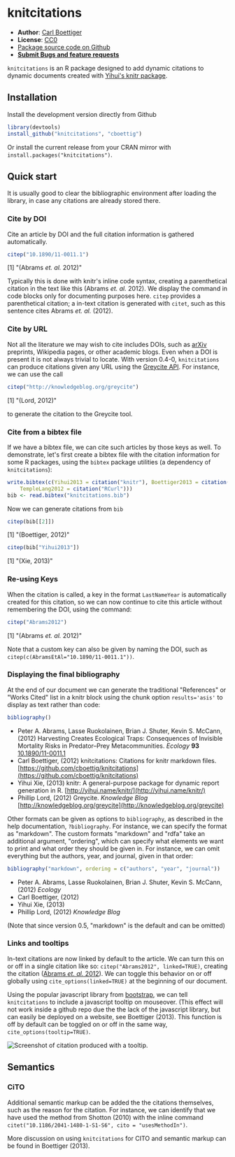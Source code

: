 knitcitations
=============

- **Author**: [Carl Boettiger](http://www.carlboettiger.info/)
- **License**: [CC0](http://creativecommons.org/publicdomain/zero/1.0/)
- [Package source code on Github](https://github.com/cboettig/knitcitations)
- [**Submit Bugs and feature requests**](https://github.com/cboettig/knitcitations/issues)


`knitcitations` is an R package designed to add dynamic citations to dynamic documents created with [Yihui's knitr package](https://github.com/yihui/knitr).



Installation 
------------

Install the development version directly from Github 

```r
library(devtools)
install_github("knitcitations", "cboettig")
```

Or install the current release from your CRAN mirror with `install.packages("knitcitations")`.  


Quick start
-----------

It is usually good to clear the bibliographic environment after loading the library, in case any citations are already stored there.  







### Cite by DOI

Cite an article by DOI and the full citation information is gathered automatically.  


```r
citep("10.1890/11-0011.1")
```

[1] "(Abrams _et. al._ 2012)"


Typically this is done with knitr's inline code syntax, creating a parenthetical citation in the text like this (Abrams _et. al._ 2012).  We display the command in code blocks only for documenting purposes here.  `citep` provides a parenthetical citation; a in-text citation is generated with `citet`, such as this sentence cites Abrams _et. al._ (2012).  


### Cite by URL

Not all the literature we may wish to cite includes DOIs, such as [arXiv](http://arxiv.org) preprints, Wikipedia pages, or other academic blogs.  Even when a DOI is present it is not always trivial to locate.  With version 0.4-0, `knitcitations` can produce citations given any URL using the [Greycite API](http://greycite.knowledgeblog.org). For instance, we can use the call 


```r
citep("http://knowledgeblog.org/greycite")
```

[1] "(Lord, 2012)"


to generate the citation to the Greycite tool.  

### Cite from a bibtex file 

If we have a bibtex file, we can cite such articles by those keys as well.  To demonstrate, let's first create a bibtex file with the citation information for some R packages, using the `bibtex` package utilities (a dependency of `knitcitations`):


```r
write.bibtex(c(Yihui2013 = citation("knitr"), Boettiger2013 = citation("knitcitations"), 
    TempleLang2012 = citation("RCurl")))
bib <- read.bibtex("knitcitations.bib")
```


Now we can generate citations from `bib`


```r
citep(bib[[2]])
```

[1] "(Boettiger, 2012)"

```r
citep(bib["Yihui2013"])
```

[1] "(Xie, 2013)"



### Re-using Keys

When the citation is called, a key in the format `LastNameYear` is automatically created for this citation, so we can now continue to cite this article without remembering the DOI, using the command:


```r
citep("Abrams2012")
```

[1] "(Abrams _et. al._ 2012)"


Note that a custom key can also be given by naming the DOI, such as `citep(c(AbramsEtAl="10.1890/11-0011.1"))`.

### Displaying the final bibliography

At the end of our document we can generate the traditional "References" or "Works Cited" list in a knitr block using the chunk option `results='asis'` to display as text rather than code:  


```r
bibliography()
```


- Peter A. Abrams, Lasse Ruokolainen, Brian J. Shuter, Kevin S. McCann,   (2012) Harvesting Creates Ecological Traps: Consequences of Invisible Mortality Risks in Predator–Prey Metacommunities.  *Ecology*  **93**  [10.1890/11-0011.1](http://dx.doi.org/10.1890/11-0011.1)
- Carl Boettiger,   (2012) knitcitations: Citations for knitr markdown files.  [https://github.com/cboettig/knitcitations](https://github.com/cboettig/knitcitations)
- Yihui Xie,   (2013) knitr: A general-purpose package for dynamic report generation in R.  [http://yihui.name/knitr/](http://yihui.name/knitr/)
- Phillip Lord,   (2012) Greycite.  *Knowledge Blog*  [http://knowledgeblog.org/greycite](http://knowledgeblog.org/greycite)


Other formats can be given as options to `bibliography`, as described in the help documentation, `?bibliography`.  For instance, we can specify the format as "markdown".  The custom formats "markdown" and "rdfa" take an additional argument, "ordering", which can specify what elements we want to print and what order they should be given in.  For instance, we can omit everything but the authors, year, and journal, given in that order:


```r
bibliography("markdown", ordering = c("authors", "year", "journal"))
```


- Peter A. Abrams, Lasse Ruokolainen, Brian J. Shuter, Kevin S. McCann,   (2012)  *Ecology*
- Carl Boettiger,   (2012)
- Yihui Xie,   (2013)
- Phillip Lord,   (2012)  *Knowledge Blog*


(Note that since version 0.5, "markdown" is the default and can be omitted)

### Links and tooltips

In-text citations are now linked by default to the article.  We can turn this on or off in a single citation like so: `citep("Abrams2012", linked=TRUE)`, creating the citation (<a href="http://dx.doi.org/10.1890/11-0011.1">Abrams _et. al._ 2012</a>).  We can toggle this behavior on or off globally using `cite_options(linked=TRUE)` at the beginning of our document.  


Using the popular javascript library from [bootstrap](http://twitter.github.com/bootstrap), we can tell `knitcitations` to include a javascript tooltip on mouseover.  (This effect will not work inside a github repo due the the lack of the javascript library, but can easily be deployed on a website, see Boettiger (2013). This function is off by default can be toggled on or off in the same way, `cite_options(tooltip=TRUE)`.  

![Screenshot of citation produced with a tooltip.](http://farm9.staticflickr.com/8233/8499745634_04a13fe93e_o.png)

## Semantics 

### CiTO  

Additional semantic markup can be added the the citations themselves, such as the reason for the citation.  For instance, we can identify that we have used the method from Shotton (2010) with the inline command `citet("10.1186/2041-1480-1-S1-S6", cito = "usesMethodIn")`.  

More discussion on using `knitcitations` for CITO and semantic markup can be found in Boettiger (2013).  



